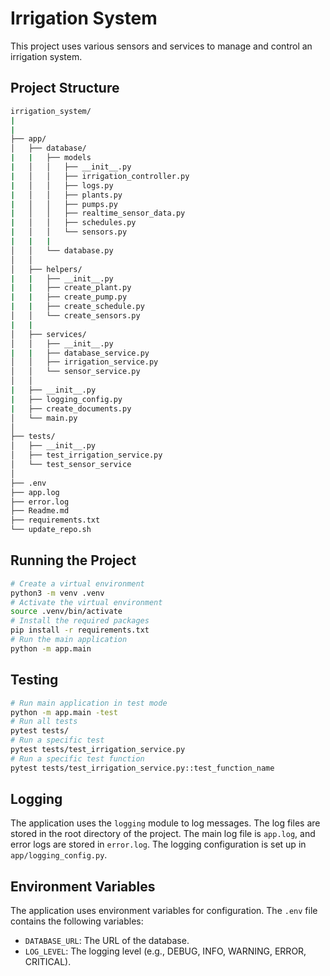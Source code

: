# Irrigation System

This project uses various sensors and services to manage and control an irrigation system.

## Project Structure

```bash
irrigation_system/
|
|
├── app/
│   ├── database/
|   |   ├── models
|   │   │   ├── __init__.py
|   │   │   ├── irrigation_controller.py
|   │   │   ├── logs.py
|   │   │   ├── plants.py
|   │   │   ├── pumps.py
|   │   │   ├── realtime_sensor_data.py
|   │   │   ├── schedules.py
|   │   │   └── sensors.py
|   |   |
│   │   └── database.py
│   │
│   ├── helpers/
|   |   ├── __init__.py
|   |   ├── create_plant.py
|   |   ├── create_pump.py
|   |   ├── create_schedule.py
│   │   └── create_sensors.py
|   |
│   ├── services/
│   │   ├── __init__.py
|   |   ├── database_service.py
│   │   ├── irrigation_service.py
│   │   └── sensor_service.py
│   │
|   ├── __init__.py
|   ├── logging_config.py
|   ├── create_documents.py
│   └── main.py
│
├── tests/
│   ├── __init__.py
│   ├── test_irrigation_service.py
│   └── test_sensor_service
│
├── .env
├── app.log
├── error.log
├── Readme.md
├── requirements.txt
└── update_repo.sh
```

## Running the Project

```bash
# Create a virtual environment
python3 -m venv .venv
# Activate the virtual environment
source .venv/bin/activate
# Install the required packages
pip install -r requirements.txt
# Run the main application
python -m app.main
```

## Testing

```bash
# Run main application in test mode
python -m app.main -test
# Run all tests
pytest tests/
# Run a specific test
pytest tests/test_irrigation_service.py
# Run a specific test function
pytest tests/test_irrigation_service.py::test_function_name
```

## Logging

The application uses the `logging` module to log messages. The log files are stored in the root directory of the project. The main log file is `app.log`, and error logs are stored in `error.log`. The logging configuration is set up in `app/logging_config.py`.

## Environment Variables

The application uses environment variables for configuration. The `.env` file contains the following variables:

- `DATABASE_URL`: The URL of the database.
- `LOG_LEVEL`: The logging level (e.g., DEBUG, INFO, WARNING, ERROR, CRITICAL).
